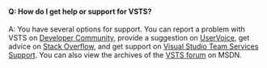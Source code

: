 

#### Q: How do I get help or support for VSTS?

A:	You have several options for support. You can report a problem with VSTS on [Developer Community](https://developercommunity.visualstudio.com/spaces/21/index.html), provide a suggestion on [UserVoice](https://visualstudio.uservoice.com/forums/330519-team-services), get advice on [Stack Overflow](https://stackoverflow.com/questions/tagged/vs-team-services), and get support on [Visual Studio Team Services Support](https://visualstudio.microsoft.com/team-services/support). You can also view the archives of the [VSTS forum](https://social.msdn.microsoft.com/Forums/en-us/home?forum=TFService) on MSDN.
